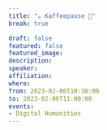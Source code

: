 ```yaml
---
title: "☕️ Kaffeepause 🥐"
break: true

draft: false
featured: false
featured_image:
description:
speaker:
affiliation:
where:
from: 2023-02-06T10:30:00
to: 2023-02-06T11:00:00
events:
- Digital Humanities
---
```

